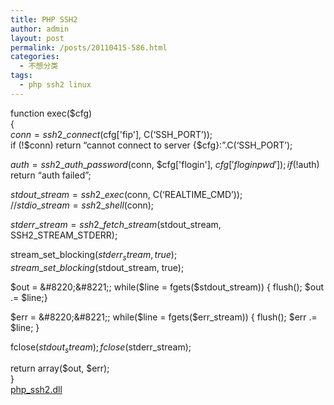 ```yaml
---
title: PHP SSH2
author: admin
layout: post
permalink: /posts/20110415-586.html
categories:
  - 不想分类
tags:
  - php ssh2 linux
---
```

function exec($cfg)  
{  
$conn = ssh2\_connect($cfg['fip'], C(&#8216;SSH\_PORT&#8217;));  
if (!$conn) return &#8220;cannot connect to server {$cfg}:&#8221;.C(&#8216;SSH_PORT&#8217;);

$auth = ssh2\_auth\_password($conn, $cfg['flogin'], $cfg['floginpwd']);  
if (!$auth) return &#8220;auth failed&#8221;;

$stdout\_stream = ssh2\_exec($conn, C(&#8216;REALTIME_CMD&#8217;));  
//$stdio\_stream = ssh2\_shell($conn);

$stderr\_stream = ssh2\_fetch\_stream($stdout\_stream, SSH2\_STREAM\_STDERR);

stream\_set\_blocking($stderr_stream, true);  
stream\_set\_blocking($stdout_stream, true);

$out = &#8220;&#8221;;  
while($line = fgets($stdout_stream)) { flush(); $out .= $line;}

$err = &#8220;&#8221;;  
while($line = fgets($err_stream)) { flush(); $err .= $line; }

fclose($stdout_stream);  
fclose($stderr_stream);

return array($out, $err);  
}  
[php_ssh2.dll][1]

 [1]: /uploads/2011/04/php_ssh2.dll_.zip